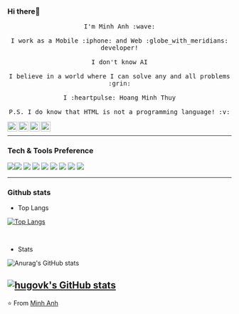 ### Hi there👋 

<p align="center">
<!--   <img alt="GIF" src="https://media.giphy.com/media/Cmr1OMJ2FN0B2/giphy.gif" width = 200/> -->
<!--   <br><br> -->
  <samp>
    I'm Minh Anh :wave:
    <br><br>
    I work as a Mobile :iphone: and Web :globe_with_meridians: developer!
    <br><br>
    I don't know AI
    <br><br>
    I believe in a world where I can solve any and all problems :grin:
    <br><br>
    I :heartpulse: Hoang Minh Thuy 
    <br><br>
    P.S. I do know that HTML is not a programming language! :v:
  </samp>
</p>
<p align="center"> 
<!--   <i> Let's connect and chat! :incoming_envelope: </i> -->



  <p align="center">
    <a href="https://twitter.com/MinhAnh65616374"> <img align="left" alt="yumjnan Twitter" width="22px" src="https://cdn.jsdelivr.net/npm/simple-icons@v3/icons/twitter.svg" width="30" /></a>&nbsp; &nbsp;
    <a href="https://github.com/minhanh01bg"><img align="left" alt="MinhAnh Github" width="22px" src="https://cdn.jsdelivr.net/npm/simple-icons@v3/icons/github.svg" width="30"/></a>&nbsp; &nbsp;
    <a href="https://www.instagram.com/yumjnan/"><img align="left" alt="yumjnan Instagram" width="22px" src="https://cdn.jsdelivr.net/npm/simple-icons@v3/icons/instagram.svg" width="30"/></a>&nbsp; &nbsp; 
    <a href="https://www.facebook.com/coder.sliverbullet/"><img align="left" alt="Minh Anh Facebook" width="22px" src="https://cdn.jsdelivr.net/npm/simple-icons@v3/icons/facebook.svg" width="30"/></a>&nbsp; &nbsp;
  </p>
</p>

---

### Tech & Tools Preference

<img
    src="https://img.shields.io/badge/-HTML5-E34F26?style=flat&logo=html5&logoColor=white"
/><img  src="https://img.shields.io/badge/-CSS3-1572B6?style=flat&logo=css3&logoColor=white"
/>
<img
    src="https://img.shields.io/badge/-JavaScript-eed718?style=flat&logo=javascript&logoColor=ffffff"
/>
<img
    src="https://img.shields.io/badge/-React-000000?style=flat&logo=react&logoColor=00c8ff"
/>
<img
    src="https://img.shields.io/badge/-MySQL-F29111?style=flat&logo=mysql&logoColor=FFFFFF"
/>
<img
    src="https://img.shields.io/badge/-Node.js-3C873A?style=flat&logo=Node.js&logoColor=white"
/>
<img
    src="http://img.shields.io/badge/-Git-F1502F?style=flat&logo=git&logoColor=FFFFFF"
/>
<img
    src="http://img.shields.io/badge/-Github-000000?style=flat&logo=github&logoColor=FFFFFF"
/>
<img
    src="http://img.shields.io/badge/-VS%20Code-007ACC?style=flat&logo=visual%20studio%20code&logoColor=white"
/>

---

### Github stats
<!-- <p align="center">  
  <img align="center" src="https://github-readme-stats.vercel.app/api/top-langs/?username=minhanh01bg&langs_count=4&layout=compact&theme=radical" width="380px" alt="My Github Stats" /> 
<img align="center" src="https://github-readme-stats.vercel.app/api?username=minhanh01bg&show_icons=true&theme=radical" width="380px" alt="My Github Stats" />
</p>
---
 -->

- Top Langs

[![Top Langs](https://github-readme-stats.vercel.app/api/top-langs/?username=minhanh01bg)](https://github.com/anuraghazra/github-readme-stats)

<br>

- Stats

![Anurag's GitHub stats](https://github-readme-stats.vercel.app/api?username=minhanh01bg\&rank_icon=percentile)

<!-- <p align="center">  <img src="https://github-readme-stats.vercel.app/api?username=minhanh01bg&show_icons=true&theme=synthwave" alt="My Github Stats" /> </p> -->
<!-- <p align="center">
    <img
        src="https://thumbs.gfycat.com/GoodnaturedFondGaur-size_restricted.gif"
        alt="Synthwave"
        height="300"
        width="500"
    />
</p>
 -->

[![hugovk's GitHub stats](https://github-readme-stats.vercel.app/api?username=minhanh01bg&count_private=true&show_icons=true&hide_title=true&include_all_commits=true)](https://github.com/anuraghazra/github-readme-stats)
---

⭐ From [Minh Anh](https://github.com/minhanh01bg)
